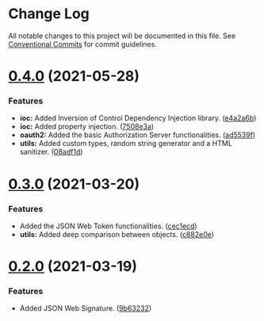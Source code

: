 # Change Log

All notable changes to this project will be documented in this file.
See [Conventional Commits](https://conventionalcommits.org) for commit guidelines.

# [0.4.0](https://github.com/guaranijs/guarani/compare/v0.3.0...v0.4.0) (2021-05-28)


### Features

* **ioc:** Added Inversion of Control Dependency Injection library. ([e4a2a6b](https://github.com/guaranijs/guarani/commit/e4a2a6be2861becaf274523677c6b6de39b7cdc7))
* **ioc:** Added property injection. ([7508e3a](https://github.com/guaranijs/guarani/commit/7508e3aba97e2012340b00280298150b9b973246))
* **oauth2:** Added the basic Authorization Server functionalities. ([ad5539f](https://github.com/guaranijs/guarani/commit/ad5539f19e3c2097218fa75a997f37dec1f500f2))
* **utils:** Added custom types, random string generator and a HTML sanitizer. ([08adf1d](https://github.com/guaranijs/guarani/commit/08adf1d47f927f60f9cb9dc2ef208e67a9569396))





# [0.3.0](https://github.com/guaranijs/guarani/compare/v0.2.0...v0.3.0) (2021-03-20)


### Features

* Added the JSON Web Token functionalities. ([cec1ecd](https://github.com/guaranijs/guarani/commit/cec1ecd08e0d4271a5c9a9f2a08c0dac7dc985e7))
* **utils:** Added deep comparison between objects. ([c882e0e](https://github.com/guaranijs/guarani/commit/c882e0e64854d0c56ae37ea69bcf8e895a061d3d))





# [0.2.0](https://github.com/guaranijs/guarani/compare/v0.1.0...v0.2.0) (2021-03-19)


### Features

* Added JSON Web Signature. ([9b63232](https://github.com/guaranijs/guarani/commit/9b63232ff33d558ce27c9136d872cbec9db3fe23))
